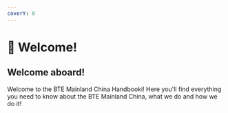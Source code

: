 ```yaml
---
coverY: 0
---
```


# 👋 Welcome!

## Welcome aboard!

Welcome to the BTE Mainland China Handbooki! Here you'll find everything you need to know about the BTE Mainland China, what we do and how we do it!
